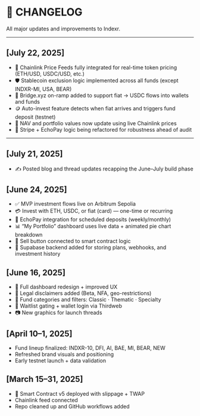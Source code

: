# 📜 CHANGELOG

All major updates and improvements to Indexr.

---

## [July 22, 2025]
- 🧠 Chainlink Price Feeds fully integrated for real-time token pricing (ETH/USD, USDC/USD, etc.)
- 🛡️ Stablecoin exclusion logic implemented across all funds (except INDXR-MI, USA, BEAR)
- 🔗 Bridge.xyz on-ramp added to support fiat → USDC flows into wallets and funds
- 🪙 Auto-invest feature detects when fiat arrives and triggers fund deposit (testnet)
- 🔄 NAV and portfolio values now update using live Chainlink prices
- 🚧 Stripe + EchoPay logic being refactored for robustness ahead of audit

---

## [July 21, 2025]
- ✍️ Posted blog and thread updates recapping the June–July build phase

## [June 24, 2025]
- ✅ MVP investment flows live on Arbitrum Sepolia
- 💳 Invest with ETH, USDC, or fiat (card) — one-time or recurring
- 🔁 EchoPay integration for scheduled deposits (weekly/monthly)
- 📊 “My Portfolio” dashboard uses live data + animated pie chart breakdown
- 💸 Sell button connected to smart contract logic
- 🔐 Supabase backend added for storing plans, webhooks, and investment history

## [June 16, 2025]
- 🎨 Full dashboard redesign + improved UX
- 🧾 Legal disclaimers added (Beta, NFA, geo-restrictions)
- 🧭 Fund categories and filters: Classic · Thematic · Specialty
- 🔗 Waitlist gating + wallet login via Thirdweb
- 📷 New graphics for launch threads

## [April 10–1, 2025]
- Fund lineup finalized: INDXR-10, DFI, AI, BAE, MI, BEAR, NEW
- Refreshed brand visuals and positioning
- Early testnet launch + data validation

## [March 15–31, 2025]
- 🧪 Smart Contract v5 deployed with slippage + TWAP
- Chainlink feed connected
- Repo cleaned up and GitHub workflows added
